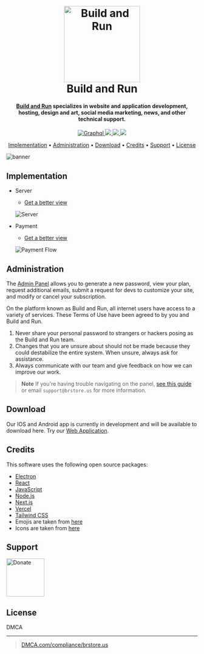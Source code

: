 
<h1 align="center">
  <br>
  <a href="https://brstore.us" target="_blank"><img src="https://image.noelshack.com/fichiers/2023/09/4/1677718922-footer.png" alt="Build and Run" width="200" height="auto"></a>
  <br>
  Build and Run
  <br>
</h1>

<h4 align="center"><a href="http://brstore.us" target="_blank">Build and Run</a> specializes in website and application development, hosting, design and art, social media marketing, news, and other technical support.</h4>

<p align="center">
  <a href="https://badge.fury.io/js/graphql" target="_blank">
    <img src="https://badge.fury.io/js/graphql.svg"
         alt="Graphql">
  </a>
   <a href="http://brstore.ddns.net" target="_blank">
    <img src="https://img.shields.io/badge/version-v1.0.1-brightgreen">
  </a>
   <a href="https://brstore.us" target="_blank">
    <img src="https://img.shields.io/badge/version-v2.0.2-orange">
  </a>
  <a href="https://donate.stripe.com/eVadTF89Uacpa8ofZn" target="_blank">
    <img src="https://img.shields.io/badge/$-donate-ff69b4.svg?maxAge=2592000&amp;style=flat">
  </a>
</p>

<p align="center">
  <a href="#implementation">Implementation</a> •
  <a href="#administration">Administration</a> •
  <a href="#download">Download</a> •
  <a href="#credits">Credits</a> •
  <a href="#support">Support</a> •
  <a href="#license">License</a>
</p>

![banner](https://image.noelshack.com/fichiers/2023/09/4/1677721486-banner-app.jpg)

## Implementation

* Server
   - <a href="https://image.noelshack.com/fichiers/2023/09/4/1677728649-br-server.png" target="_blank">Get a better view</a>
   
  ![Server](https://image.noelshack.com/fichiers/2023/09/4/1677728006-br-server-transparent.png)
  
* Payment
   - <a href="https://image.noelshack.com/fichiers/2023/09/4/1677728652-br-payment-flow.png" target="_blank">Get a better view</a>

  ![Payment Flow](https://image.noelshack.com/fichiers/2023/09/4/1677727983-br-payment-flow-transparent.png)




## Administration

The [Admin Panel](https://admin.brstore.us/) allows you to generate a new password, view your plan, request additional emails, submit a request for devs to customize your site, and modify or cancel your subscription.

On the platform known as Build and Run, all internet users have access to a variety of services. These Terms of Use have been agreed to by you and Build and Run.

1. Never share your personal password to strangers or hackers posing as the Build and Run team.
2. Changes that you are unsure about should not be made because they could destabilize the entire system. When unsure, always ask for assistance.
3. Always communicate with our team and give feedback on how we can improve our work.


> **Note**
> If you're having trouble navigating on the panel, [see this guide](https://admin.brstore.us/admin-panel-v1.0.1/) or email `support@brstore.us` for more information.


## Download

Our IOS and Android app is currently in development and will be available to download here. Try our [Web Application](https://brstore.us).


## Credits

This software uses the following open source packages:

- [Electron](http://electron.atom.io/)
- [React](https://reactjs.org/)
- [JavaScript](https://www.javascript.com/)
- [Node.js](https://nodejs.org/)
- [Next.js](https://nextjs.org/)
- [Vercel](https://vercel.com/)
- [Tailwind CSS](https://tailwindcss.com/)
- Emojis are taken from [here](https://emojipedia.org/)
- Icons are taken from [here](https://www.flaticon.com/search)

## Support

<a href="https://donate.stripe.com/eVadTF89Uacpa8ofZn" target="_blank"><img src="https://image.noelshack.com/fichiers/2023/09/4/1677728615-donate-removebg-preview.png" alt="Donate" style="height: auto !important; width: 100px !important;" ></a>

## License

DMCA

---

> [DMCA.com/compliance/brstore.us](https://www.dmca.com/compliance/brstore.us) 

